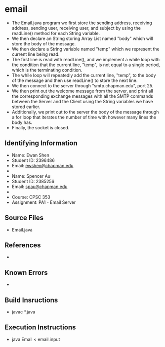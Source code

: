 # email

+ The Email.java program we first store the sending address, receiving address, sending user, receiving user,
and subject by using the readLine() method for each String variable.
+ We then declare an String storing Array List named "body" which will store the body of the message.
+ We then declare a String variable named "temp" which we represent the current line being read.
+ The first line is read with readLine(), and we implement a while loop with the condition that the current line, "temp", is not equal to a single period, which is the terminating condition.
+ The while loop will repeatedly add the current line, "temp", to the body of the message and then use readLine() to store the next line.
+ We then connect to the server through "smtp.chapman.edu", port 25.
+ We then print out the welcome message from the server, and print all the corresponding exchange messages with all the SMTP commands between the Server and the Client using the String variables we have stored earlier.
+ Additionally, we print out to the server the body of the message through a for loop that iterates the number of time with however many lines the body has.
+ Finally, the socket is closed.

## Identifying Information

* Name: Ewan Shen
* Student ID: 2396486
* Email: ewshen@chapman.edu
*
* Name: Spencer Au
* Student ID: 2385256
* Email: spau@chapman.edu
*
* Course: CPSC 353
* Assignment: PA1 - Email Server

## Source Files

* Email.java

## References

* 

## Known Errors

*

## Build Insructions

* javac *.java

## Execution Instructions

* java Email < email.input
